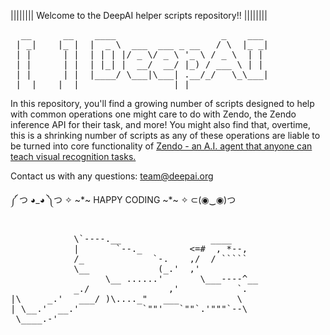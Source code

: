 ||||||||    Welcome to the DeepAI helper scripts repository!!   ||||||||

<pre>
  __      __    ____                    _    ___
 | _|    |_ |  |  _ \  ___  ___ _ __   / \  |_ _|
 | |      | |  | | | |/ _ \/ _ \ '_ \ / _ \  | |
 | |      | |  | |_| |  __/  __/ |_) / ___ \ | |
 | |      | |  |____/ \___|\___| .__/_/   \_\___|
 |__|    |__|                  |_|
</pre>

In this repository, you'll find a growing number of scripts designed to help with common operations one might care to do with Zendo, the Zendo inference API for their task, and more!
You might also find that, overtime, this is a shrinking number of scripts as any of these operations are liable to be turned into core functionality of [Zendo - an A.I. agent that anyone can teach visual recognition tasks.](https://deepai.org/zendo) 



Contact us with any questions: team@deepai.org




༼ つ ◕_◕ ༽つ   ✧ ~*~ HAPPY CODING ~*~ ✧  ⊂(◉‿◉)つ

<pre>

            \`----.__                 ____
            |       `--._         <=#  , *--,
            /_             `-.    ,/  / `````
            \__             (_.'  ,'
                  \__ ......'       \___----^__
            _./               ,'           `.
|\     _.'   ___/ )\...._"   ___           \
| \__.'  __.'            `""'   `""`.'"""`--\
 \____.-'

</pre>
